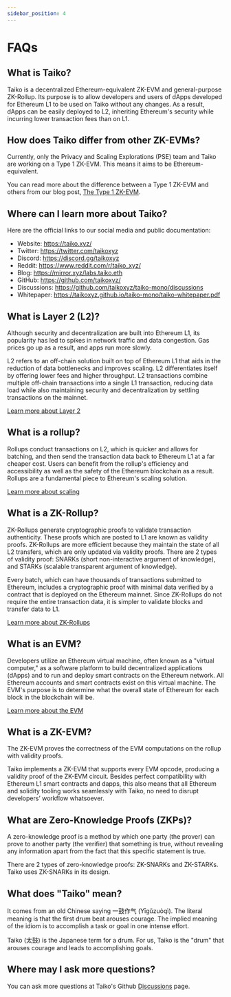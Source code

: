 ```yaml
---
sidebar_position: 4
---
```


# FAQs

## What is Taiko?

Taiko is a decentralized Ethereum-equivalent ZK-EVM and general-purpose ZK-Rollup. Its purpose is to allow developers and users of dApps developed for Ethereum L1 to be used on Taiko without any changes. As a result, dApps can be easily deployed to L2, inheriting Ethereum's security while incurring lower transaction fees than on L1.

## How does Taiko differ from other ZK-EVMs?

Currently, only the Privacy and Scaling Explorations (PSE) team and Taiko are working on a Type 1 ZK-EVM. This means it aims to be Ethereum-equivalent.

You can read more about the difference between a Type 1 ZK-EVM and others from our blog post, [The Type 1 ZK-EVM](https://mirror.xyz/labs.taiko.eth/w7NSKDeKfJoEy0p89I9feixKfdK-20JgWF9HZzxfeBo).

## Where can I learn more about Taiko?

Here are the official links to our social media and public documentation:

- Website: https://taiko.xyz/
- Twitter: https://twitter.com/taikoxyz
- Discord: https://discord.gg/taikoxyz
- Reddit: https://www.reddit.com/r/taiko_xyz/
- Blog: https://mirror.xyz/labs.taiko.eth
- GitHub: https://github.com/taikoxyz/
- Discussions: https://github.com/taikoxyz/taiko-mono/discussions
- Whitepaper: https://taikoxyz.github.io/taiko-mono/taiko-whitepaper.pdf

## What is Layer 2 (L2)?

Although security and decentralization are built into Ethereum L1, its popularity has led to spikes in network traffic and data congestion. Gas prices go up as a result, and apps run more slowly.

L2 refers to an off-chain solution built on top of Ethereum L1 that aids in the reduction of data bottlenecks and improves scaling. L2 differentiates itself by offering lower fees and higher throughput. L2 transactions combine multiple off-chain transactions into a single L1 transaction, reducing data load while also maintaining security and decentralization by settling transactions on the mainnet.

[Learn more about Layer 2](https://ethereum.org/en/layer-2/)

## What is a rollup?

Rollups conduct transactions on L2, which is quicker and allows for batching, and then send the transaction data back to Ethereum L1 at a far cheaper cost. Users can benefit from the rollup's efficiency and accessibility as well as the safety of the Ethereum blockchain as a result. Rollups are a fundamental piece to Ethereum's scaling solution.

[Learn more about scaling](https://ethereum.org/en/developers/docs/scaling/)

## What is a ZK-Rollup?

ZK-Rollups generate cryptographic proofs to validate transaction authenticity. These proofs which are posted to L1 are known as validity proofs. ZK-Rollups are more efficient because they maintain the state of all L2 transfers, which are only updated via validity proofs. There are 2 types of validity proof: SNARKs (short non-interactive argument of knowledge), and STARKs (scalable transparent argument of knowledge).

Every batch, which can have thousands of transactions submitted to Ethereum, includes a cryptographic proof with minimal data verified by a contract that is deployed on the Ethereum mainnet. Since ZK-Rollups do not require the entire transaction data, it is simpler to validate blocks and transfer data to L1.

[Learn more about ZK-Rollups](https://ethereum.org/en/developers/docs/scaling/zk-rollups/)

## What is an EVM?

Developers utilize an Ethereum virtual machine, often known as a "virtual computer," as a software platform to build decentralized applications (dApps) and to run and deploy smart contracts on the Ethereum network. All Ethereum accounts and smart contracts exist on this virtual machine. The EVM's purpose is to determine what the overall state of Ethereum for each block in the blockchain will be.

[Learn more about the EVM](https://ethereum.org/en/developers/docs/evm/)

## What is a ZK-EVM?

The ZK-EVM proves the correctness of the EVM computations on the rollup with validity proofs.

Taiko implements a ZK-EVM that supports every EVM opcode, producing a validity proof of the ZK-EVM circuit. Besides perfect compatibility with Ethereum L1 smart contracts and dapps, this also means that all Ethereum and solidity tooling works seamlessly with Taiko, no need to disrupt developers’ workflow whatsoever.

## What are Zero-Knowledge Proofs (ZKPs)?

A zero-knowledge proof is a method by which one party (the prover) can prove to another party (the verifier) that something is true, without revealing any information apart from the fact that this specific statement is true.

There are 2 types of zero-knowledge proofs: ZK-SNARKs and ZK-STARKs. Taiko uses ZK-SNARKs in its design.

## What does "Taiko" mean?

It comes from an old Chinese saying 一鼓作气 (Yīgǔzuòqì). The literal meaning is that the first drum beat arouses courage. The implied meaning of the idiom is to accomplish a task or goal in one intense effort.

Taiko (太鼓) is the Japanese term for a drum. For us, Taiko is the "drum" that arouses courage and leads to accomplishing goals.

## Where may I ask more questions?

You can ask more questions at Taiko's Github [Discussions](https://github.com/taikoxyz/taiko-mono/discussions) page.
